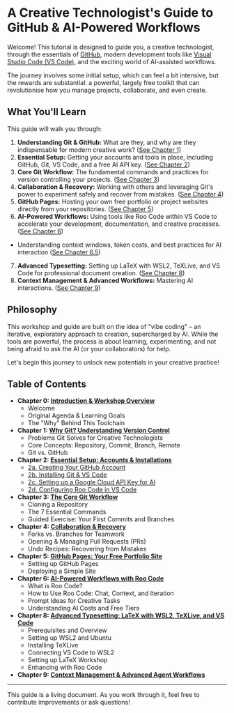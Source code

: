 # A Creative Technologist's Guide to GitHub & AI-Powered Workflows

Welcome! This tutorial is designed to guide you, a creative technologist, through the essentials of [GitHub](https://github.com), modern development tools like [Visual Studio Code (VS Code)](https://code.visualstudio.com/), and the exciting world of AI-assisted workflows.

The journey involves some initial setup, which can feel a bit intensive, but the rewards are substantial: a powerful, largely free toolkit that can revolutionise how you manage projects, collaborate, and even create.

## What You'll Learn

This guide will walk you through:

1.  **Understanding Git & GitHub:** What are they, and why are they indispensable for modern creative work? ([See Chapter 1](./01_why_git.md))
2.  **Essential Setup:** Getting your accounts and tools in place, including GitHub, Git, VS Code, and a free AI API key. ([See Chapter 2](./02_setup_overview.md))
3.  **Core Git Workflow:** The fundamental commands and practices for version controlling your projects. ([See Chapter 3](./03_core_workflow.md))
4.  **Collaboration & Recovery:** Working with others and leveraging Git's power to experiment safely and recover from mistakes. ([See Chapter 4](./04_collaboration_recovery.md))
5.  **GitHub Pages:** Hosting your own free portfolio or project websites directly from your repositories. ([See Chapter 5](./05_github_pages.md))
6.  **AI-Powered Workflows:** Using tools like Roo Code within VS Code to accelerate your development, documentation, and creative processes. ([See Chapter 6](./06_ai_workflows_roo_code.md))
*   Understanding context windows, token costs, and best practices for AI interaction ([See Chapter 6.5](./06_ai_workflows_roo_code.md#65-context-windows-cost--tool-comparison))
7.  **Advanced Typesetting:** Setting up LaTeX with WSL2, TeXLive, and VS Code for professional document creation. ([See Chapter 8](./08_latex_wsl_vscode.md))
8.  **Context Management & Advanced Workflows:** Mastering AI interactions. ([See Chapter 9](./09_context_management.md))

## Philosophy

This workshop and guide are built on the idea of "vibe coding" – an iterative, exploratory approach to creation, supercharged by AI. While the tools are powerful, the process is about learning, experimenting, and not being afraid to ask the AI (or your collaborators) for help.

Let's begin this journey to unlock new potentials in your creative practice!

## Table of Contents

*   **Chapter 0: [Introduction & Workshop Overview](./00_introduction.md)**
    *   Welcome
    *   Original Agenda & Learning Goals
    *   The "Why" Behind This Toolchain
*   **Chapter 1: [Why Git? Understanding Version Control](./01_why_git.md)**
    *   Problems Git Solves for Creative Technologists
    *   Core Concepts: Repository, Commit, Branch, Remote
    *   Git vs. GitHub
*   **Chapter 2: [Essential Setup: Accounts & Installations](./02_setup_overview.md)**
    *   [2a. Creating Your GitHub Account](./02_a_github_account.md)
    *   [2b. Installing Git & VS Code](./02_b_install_git_vscode.md)
    *   [2c. Setting up a Google Cloud API Key for AI](./02_c_gcp_api_key.md)
    *   [2d. Configuring Roo Code in VS Code](./02_d_roo_code_config.md)
*   **Chapter 3: [The Core Git Workflow](./03_core_workflow.md)**
    *   Cloning a Repository
    *   The 7 Essential Commands
    *   Guided Exercise: Your First Commits and Branches
*   **Chapter 4: [Collaboration & Recovery](./04_collaboration_recovery.md)**
    *   Forks vs. Branches for Teamwork
    *   Opening & Managing Pull Requests (PRs)
    *   Undo Recipes: Recovering from Mistakes
*   **Chapter 5: [GitHub Pages: Your Free Portfolio Site](./05_github_pages.md)**
    *   Setting up GitHub Pages
    *   Deploying a Simple Site
*   **Chapter 6: [AI-Powered Workflows with Roo Code](./06_ai_workflows_roo_code.md)**
    *   What is Roo Code?
    *   How to Use Roo Code: Chat, Context, and Iteration
    *   Prompt Ideas for Creative Tasks
    *   Understanding AI Costs and Free Tiers
*   **Chapter 8: [Advanced Typesetting: LaTeX with WSL2, TeXLive, and VS Code](./08_latex_wsl_vscode.md)**
    *   Prerequisites and Overview
    *   Setting up WSL2 and Ubuntu
    *   Installing TeXLive
    *   Connecting VS Code to WSL2
    *   Setting up LaTeX Workshop
    *   Enhancing with Roo Code
*   **Chapter 9: [Context Management & Advanced Agent Workflows](./09_context_management.md)**

---

This guide is a living document. As you work through it, feel free to contribute improvements or ask questions!